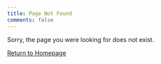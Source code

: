 ```yaml
---
title: Page Not Found
comments: false
---
```

Sorry, the page you were looking for does not exist.

<a class="btn" href="https://blog.jimao.me/"><i class="fa fa-home fa-lg fa-fw"></i>Return to Homepage</a>